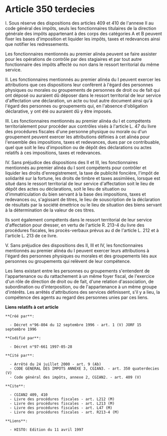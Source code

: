 # Article 350 terdecies

I. Sous réserve des dispositions des articles 409 et 410 de l'annexe II au code général des impôts, seuls les fonctionnaires
titulaires de la direction générale des impôts appartenant à des corps des catégories A et B peuvent fixer les bases
d'imposition et liquider les impôts, taxes et redevances ainsi que notifier les redressements.

Les fonctionnaires mentionnés au premier alinéa peuvent se faire assister pour les opérations de contrôle par des stagiaires
et par tout autre fonctionnaire des impôts affecté ou non dans le ressort territorial du même service.

II. Les fonctionnaires mentionnés au premier alinéa du I peuvent exercer les attributions que ces dispositions leur confèrent
à l'égard des personnes physiques ou morales ou groupements de personnes de droit ou de fait qui ont déposé ou auraient dû
déposer dans le ressort territorial de leur service d'affectation une déclaration, un acte ou tout autre document ainsi qu'à
l'égard des personnes ou groupements qui, en l'absence d'obligation déclarative, y ont été ou auraient dû y être imposés.

III. Les fonctionnaires mentionnés au premier alinéa du I et compétents territorialement pour procéder aux contrôles visés à
l'article L. 47 du livre des procédures fiscales d'une personne physique ou morale ou d'un groupement peuvent exercer les
attributions définies à cet alinéa pour l'ensemble des impositions, taxes et redevances, dues par ce contribuable, quel que
soit le lieu d'imposition ou de dépôt des déclarations ou actes relatifs à ces impositions, taxes et redevances.

IV. Sans préjudice des dispositions des II et III, les fonctionnaires mentionnés au premier alinéa du I sont compétents pour
contrôler et liquider les droits d'enregistrement, la taxe de publicité foncière, l'impôt de solidarité sur la fortune, les
droits de timbre et taxes assimilées, lorsque est situé dans le ressort territorial de leur service d'affectation soit le
lieu de dépôt des actes ou déclarations, soit le lieu de situation ou d'immatriculation du bien servant à la base des
impositions, taxes et redevances ou, s'agissant de titres, le lieu de souscription de la déclaration de résultats par la
société émettrice ou le lieu de situation des biens servant à la détermination de la valeur de ces titres.

Ils sont également compétents dans le ressort territorial de leur service d'affectation pour dresser, en vertu de l'article
R. 213-4 du livre des procédures fiscales, les procès-verbaux prévus au d de l'article L. 212 et à l'article L. 213 de ce
livre.

V. Sans préjudice des dispositions des II, III et IV, les fonctionnaires mentionnés au premier alinéa du I peuvent exercer
leurs attributions à l'égard des personnes physiques ou morales et des groupements liés aux personnes ou groupements qui
relèvent de leur compétence.

Les liens existant entre les personnes ou groupements s'entendent de l'appartenance ou du rattachement à un même foyer
fiscal, de l'exercice d'un rôle de direction de droit ou de fait, d'une relation d'association, de subordination ou
d'interposition, ou de l'appartenance à un même groupe d'intérêts. Les arrêtés d'attributions des services définissent, s'il
y a lieu, la compétence des agents au regard des personnes unies par ces liens.

**Liens relatifs à cet article**

	**Créé par**:

	  - Décret n°96-804 du 12 septembre 1996 - art. 1 (V) JORF 15 septembre 1996

	**Codifié par**:

	  - Décret n°97-661 1997-05-28

	**Cité par**:

	  - Arrêté du 24 juillet 2000 - art. 9 (Ab)
	  - CODE GENERAL DES IMPOTS ANNEXE 3, CGIAN3. - art. 350 quaterdecies (V)
	  - Code général des impôts, annexe 2, CGIAN2. - art. 409 (V)

	**Cite**:

	  - CGIAN2 409, 410
	  - Livre des procédures fiscales - art. L212 (M)
	  - Livre des procédures fiscales - art. L213 (M)
	  - Livre des procédures fiscales - art. L47 (M)
	  - Livre des procédures fiscales - art. R213-4 (M)

	**Liens**:

	  - HISTO: Edition du 11 avril 1997
